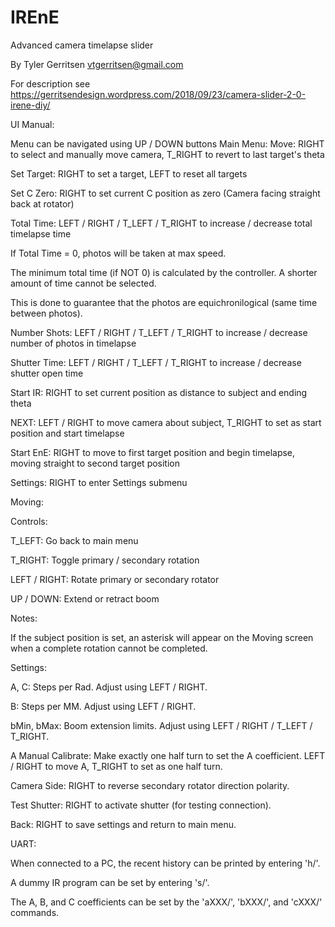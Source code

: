 # IREnE
Advanced camera timelapse slider

By Tyler Gerritsen
vtgerritsen@gmail.com

For description see https://gerritsendesign.wordpress.com/2018/09/23/camera-slider-2-0-irene-diy/

UI Manual:

Menu can be navigated using UP / DOWN buttons
Main Menu:
  Move: RIGHT to select and manually move camera, T_RIGHT to revert to last target's theta
  
  Set Target: RIGHT to set a target, LEFT to reset all targets
  
  Set C Zero: RIGHT to set current C position as zero (Camera facing straight back at rotator)
  
  Total Time: LEFT / RIGHT / T_LEFT / T_RIGHT to increase / decrease total timelapse time
  
  If Total Time = 0, photos will be taken at max speed.
    
  The minimum total time (if NOT 0) is calculated by the controller.  A shorter amount of time cannot be selected.
    
  This is done to guarantee that the photos are equichronilogical (same time between photos).
    
  Number Shots: LEFT / RIGHT / T_LEFT / T_RIGHT to increase / decrease number of photos in timelapse
  
  Shutter Time: LEFT / RIGHT / T_LEFT / T_RIGHT to increase / decrease shutter open time
  
  Start IR: RIGHT to set current position as distance to subject and ending theta
  
  NEXT: LEFT / RIGHT to move camera about subject, T_RIGHT to set as start position and start timelapse
    
  Start EnE: RIGHT to move to first target position and begin timelapse, moving straight to second target position
  
  Settings: RIGHT to enter Settings submenu
 
 

Moving:

  Controls:
  
  T_LEFT: Go back to main menu
    
  T_RIGHT: Toggle primary / secondary rotation
    
  LEFT / RIGHT: Rotate primary or secondary rotator
    
  UP / DOWN: Extend or retract boom
    
  Notes:
  
  If the subject position is set, an asterisk will appear on the Moving screen when a complete rotation cannot be completed.
    
    
    
Settings:

  A, C: Steps per Rad.  Adjust using LEFT / RIGHT.
  
  B: Steps per MM.  Adjust using LEFT / RIGHT.
  
  bMin, bMax: Boom extension limits.  Adjust using LEFT / RIGHT / T_LEFT / T_RIGHT.
  
  A Manual Calibrate: Make exactly one half turn to set the A coefficient.  LEFT / RIGHT to move A, T_RIGHT to set as one half turn.
  
  Camera Side: RIGHT to reverse secondary rotator direction polarity.
  
  Test Shutter: RIGHT to activate shutter (for testing connection).
  
  Back: RIGHT to save settings and return to main menu.
  
  
  
UART:

  When connected to a PC, the recent history can be printed by entering 'h/'.
  
  A dummy IR program can be set by entering 's/'.
  
  The A, B, and C coefficients can be set by the 'aXXX/', 'bXXX/', and 'cXXX/' commands.
  
